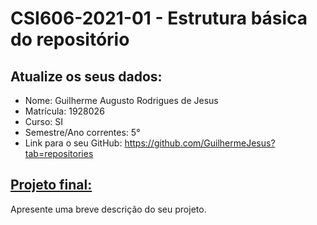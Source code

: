 # **CSI606-2021-01 - Estrutura básica do repositório**

## Atualize os seus dados:

- Nome: Guilherme Augusto Rodrigues de Jesus
- Matrícula: 1928026
- Curso: SI
- Semestre/Ano correntes: 5°
- Link para o seu GitHub: https://github.com/GuilhermeJesus?tab=repositories

## [Projeto final:](./Projeto/README.md) 

Apresente uma breve descrição do seu projeto.

